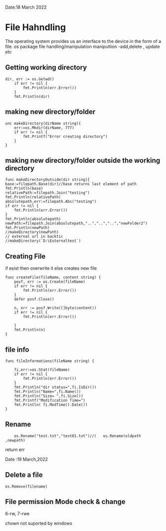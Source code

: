 Date:18 March 2022
# File Hahndling
The operating system provides us an interface to the device in the form of a file.
os package file handling/manipulation 
manipultion -add,delete , update etc

## Getting working directory
```
dir, err := os.Getwd()
	if err != nil {
		fmt.Println(err.Error())
	}
	fmt.Println(dir)
```
## making new directory/folder
```
unc makeDirectory(dirName string){
	err:=os.Mkdir(dirName, 777)
	if err != nil {
		fmt.Printf("Error creating directory")
	}
}

``` 
## making new directory/folder outside the working directory
```
func makeDirectoryOutside(dir string){	
base:=filepath.Base(dir)//base returns last element of path
fmt.Println(base)
relativePath:=filepath.Join("testing")
fmt.Println(relativePath)
absolutepath,err:=filepath.Abs("testing")
if err != nil {
	fmt.Println(err.Error())
}
fmt.Println(absolutepath)
newPath:=filepath.Join(absolutepath,"..","..","..","newFolder2")
fmt.Println(newPath)
//makeDirectory(newPath)
// external url in backtic
//makeDirectory(`D:\Externaltest`)
```
## Creating File 
if exist then overwrite it else creates new file
```
func createFile(fileName, content string) {
	posf, err := os.Create(fileName)
	if err != nil {
		fmt.Println(err.Error())
	}
	defer posf.Close()

	n, err := posf.Write([]byte(content))
	if err != nil {
		fmt.Println(err.Error())

	}
	fmt.Println(n)
}
```
## file info
```
func fileInformations(fileName string) {
	
	fi,err:=os.Stat(fileName)
	if err != nil {
		fmt.Println(err.Error())
	}
	fmt.Println("dir status=",fi.IsDir())
	fmt.Println("Name=",fi.Name())
	fmt.Println("Size= ",fi.Size())
    fmt.Printf("Modification Time=")
	fmt.Println( fi.ModTime().Date())
}
```
## Rename 
```
	os.Rename("test.txt","test01.txt")//(	os.Rename(oldpath ,newpath)

```
return err

Date :19 March,2022
## Delete a file
```
os.Remove(filename)
```
## File permission Mode check & change
6-rw, 7-rwe

chown not suported by windows




